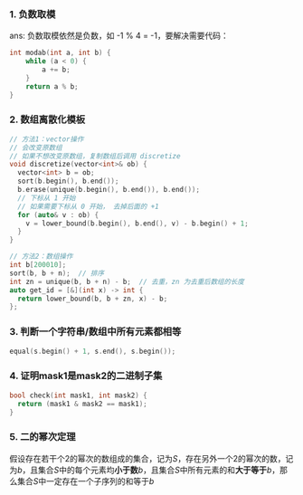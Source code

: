 ### 1. 负数取模
ans: 负数取模依然是负数，如 -1 % 4 = -1，要解决需要代码：

```c++
int modab(int a, int b) {
	while (a < 0) {
		a += b;
	}
	return a % b;
}
```

### 2. 数组离散化模板

```cpp
// 方法1：vector操作
// 会改变原数组
// 如果不想改变原数组，复制数组后调用 discretize
void discretize(vector<int>& ob) {
  vector<int> b = ob;
  sort(b.begin(), b.end());
  b.erase(unique(b.begin(), b.end()), b.end());
  // 下标从 1 开始
  // 如果需要下标从 0 开始， 去掉后面的 +1
  for (auto& v : ob) {
    v = lower_bound(b.begin(), b.end(), v) - b.begin() + 1;
  }
}
```

```cpp
// 方法2：数组操作
int b[200010];
sort(b, b + n);  // 排序
int zn = unique(b, b + n) - b;  // 去重，zn 为去重后数组的长度
auto get_id = [&](int x) -> int {
  return lower_bound(b, b + zn, x) - b;
};
```

### 3. 判断一个字符串/数组中所有元素都相等

```cpp
equal(s.begin() + 1, s.end(), s.begin());
```

### 4. 证明mask1是mask2的二进制子集
```cpp
bool check(int mask1, int mask2) {
  return (mask1 & mask2 == mask1);
}
```

### 5. 二的幂次定理

假设存在若干个$2$的幂次的数组成的集合，记为$S$，存在另外一个$2$的幂次的数，记为$b$，且集合$S$中的每个元素均**小于数**$b$，且集合$S$中所有元素的和**大于等于**$b$，那么集合$S$中一定存在一个子序列的和等于$b$

